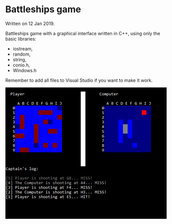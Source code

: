 # Battleships game
Written on 12 Jan 2019.

Battleships game with a graphical interface written in C++, using only the basic libraries:
- iostream, 
- random, 
- string, 
- conio.h, 
- Windows.h

Remember to add all files to Visual Studio if you want to make it work.
<br>
<p align="center">
  <img src="BattleshipsGame.png">
</p>
